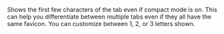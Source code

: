 
Shows the first few characters of the tab even if compact mode is on. 
This can help you differentiate between multiple tabs even if they all have the same favicon. 
You can customize between 1, 2, or 3 letters shown.
